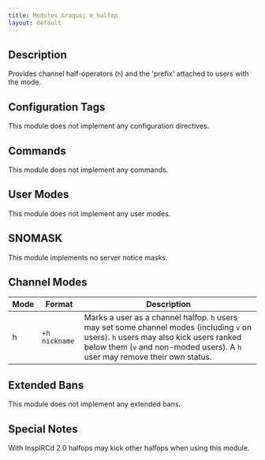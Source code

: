 ```yaml
---
title: Modules &raquo; m_halfop
layout: default
---
```


## Description

Provides channel half-operators (`h`) and the 'prefix' attached to users with the mode.

## Configuration Tags

This module does not implement any configuration directives.

## Commands

This module does not implement any commands.

## User Modes

This module does not implement any user modes.

## SNOMASK

This module implements no server notice masks.

## Channel Modes

Mode | Format | Description
------- | ----------- | ---------
h | `+h nickname` | Marks a user as a channel halfop. `h` users may set some channel modes (including `v` on users). `h` users may also kick users ranked below them (`v` and non-moded users). A `h` user may remove their own status.

## Extended Bans

This module does not implement any extended bans.

## Special Notes

With InspIRCd 2.0 halfops may kick other halfops when using this module. 
